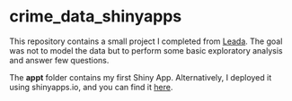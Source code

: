 # crime_data_shinyapps

This repository contains a small project I completed from [Leada](https://www.teamleada.com). 
The goal was not to model the data but to perform some basic exploratory analysis and answer few questions.

The **appt** folder contains my first Shiny App. Alternatively, I deployed it using shinyapps.io, and you can find it [here](https://jrojas.shinyapps.io/appt/).

